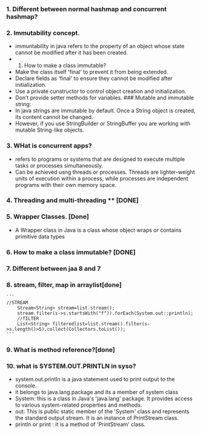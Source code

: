
### 1. Different between normal hashmap and concurrent hashmap?

 ### 2. Immutability concept.
   - immuntability in java refers to the property of an object whose state cannot be modified after it has been created.
   - 1. How to make a class immutable?
   - Make the class itself 'final' to prevent it from being extended.
   - Declare fields as 'final' to ensure they cannot be modified after initialization.
   - Use a private cunstructor to control object creation and initialization.
   - Don’t provide setter methods for variables.
    ### Mutable and immutable string:
   - In java strings are immutable by default. Once a String object is created, its content cannot be changed.
   - However, if you use StringBuilder or StringBuffer you are working with mutable String-like objects.

### 3. WHat is concurrent apps?
- refers to programs or systems that are designed to execute multiple tasks or processes simultaneously.
- Can be achieved usng threads or processes. Threads are lighter-weight units of execution within a process, while processes are independent programs with their own memory space.
  
### 4. Threading and multi-threading  **  [DONE]

### 5. Wrapper Classes.   [Done]
- A Wrapper class in Java is a class whose object wraps or contains primitive data types

### 6. How to make a class immutable? [DONE]

### 7. Different between jaa 8 and 7

### 8. stream, filter, map in arraylist[done]
    ```
    //STREAM 
        Stream<String> stream=list.stream();
        stream.filter(s->s.startsWith("f")).forEach(System.out::println);
        //fILTER
        List<String> filteredlist=list.stream().filter(s->s.length()>5).collect(Collectors.toList());
    ```

### 9. What is method reference?[done]

### 10. what is SYSTEM.OUT.PRINTLN in syso?
- system.out.println is a java statement used to print output to the console.
- it belongs to java.lang package and its a member of system class
- System: this is a class in Java's 'java.lang' package. It provides access to various system-related properties and methods.
- out: This is public static member of the 'System' class and represents the standard output stream. It is an instance of PrintStream class.
- println or print : it is a method of 'PrintStream' class.
